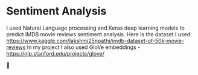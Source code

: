 # Sentiment Analysis

I used Natural Language processing and Keras deep learning models to predict IMDB movie reviews sentiment analysis.
Here is the dataset I used: https://www.kaggle.com/lakshmi25npathi/imdb-dataset-of-50k-movie-reviews
In my project I also used GloVe embeddings - https://nlp.stanford.edu/projects/glove/


